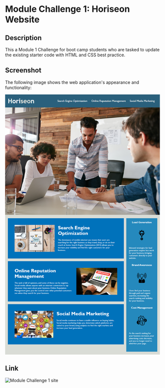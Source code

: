 # Module Challenge 1: Horiseon Website

## Description

This a Module 1 Challenge for boot camp students who are tasked to update the existing starter code with HTML and CSS best practice. 

## Screenshot

The following image shows the web application's appearance and functionality:

![The Horiseon webpage includes a navigation bar, a header image, and cards with text and images at the bottom of the page.](./sample/01-html-css-git-homework-demo.png)

## Link

![Module Challenge 1 site](https://elainebautista0919.github.io/challenge-1/)
